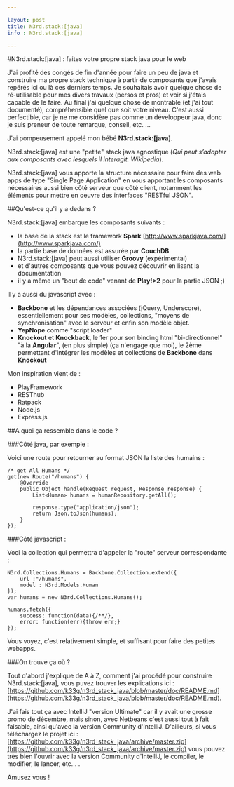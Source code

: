 ```yaml
---

layout: post
title: N3rd.stack:[java]
info : N3rd.stack:[java]

---
```


#N3rd.stack:[java] : faites votre propre stack java pour le web

J'ai profité des congés de fin d'année pour faire un peu de java et construire ma propre stack technique à partir de composants que j'avais repérés ici ou là ces derniers temps. Je souhaitais avoir quelque chose de ré-utilisable pour mes divers travaux (persos et pros) et voir si j'étais capable de le faire. Au final j'ai quelque chose de montrable (et j'ai tout documenté), compréhensible quel que soit votre niveau. C'est aussi perfectible, car je ne me considère pas comme un développeur java, donc je suis preneur de toute remarque, conseil, etc. ...

J'ai pompeusement appelé mon bébé **N3rd.stack:[java]**.

N3rd.stack:[java] est une "petite" stack java agnostique (*Qui peut s’adapter aux composants avec lesquels il interagit. Wikipedia*).

N3rd.stack:[java] vous apporte la structure nécessaire pour faire des web apps de type "Single Page Application" en vous apportant les composants nécessaires aussi bien côté serveur que côté client, notamment les éléments pour mettre en oeuvre des interfaces "RESTful JSON".

##Qu'est-ce qu'il y a dedans ?

N3rd.stack:[java] embarque les composants suivants :

- la base de la stack est le framework **Spark** [http://www.sparkjava.com/](http://www.sparkjava.com/)
- la partie base de données est assurée par **CouchDB**
- N3rd.stack:[java] peut aussi utiliser **Groovy** (expérimental)
- et d'autres composants que vous pouvez découvrir en lisant la documentation
- il y a même un "bout de code" venant de **Play!>2** pour la partie JSON ;)

Il y a aussi du javascript avec :

- **Backbone** et les dépendances associées (jQuery, Underscore), essentiellement pour ses modèles, collections, "moyens de synchronisation" avec le serveur et enfin son modèle objet.
- **YepNope** comme "script loader"
- **Knockout** et **Knockback**, le 1er pour son binding html "bi-directionnel" "à la **Angular**", (en plus simple) (ça n'engage que moi), le 2ème permettant d'intégrer les modèles et collections de **Backbone** dans **Knockout**

Mon inspiration vient de :

- PlayFramework
- RESThub
- Ratpack
- Node.js
- Express.js

##A quoi ça ressemble dans le code ?

###Côté java, par exemple :

Voici une route pour retourner au format JSON la liste des humains :

	/* get All Humans */
	get(new Route("/humans") {
	    @Override
	    public Object handle(Request request, Response response) {
	        List<Human> humans = humanRepository.getAll();

	        response.type("application/json");
	        return Json.toJson(humans);
	    }
	});


###Côté javascript :

Voci la collection qui permettra d'appeler la "route" serveur correspondante :

	N3rd.Collections.Humans = Backbone.Collection.extend({
	    url :"/humans",
	    model : N3rd.Models.Human
	});
	var humans = new N3rd.Collections.Humans();

	humans.fetch({
	    success: function(data){/**/},
	    error: function(err){throw err;}
	});

Vous voyez, c'est relativement simple, et suffisant pour faire des petites webapps.

###On trouve ça où ?

Tout d'abord j'explique de A à Z, comment j'ai procédé pour construire N3rd.stack:[java], vous puvez trouver les explications ici : [https://github.com/k33g/n3rd_stack_java/blob/master/doc/README.md](https://github.com/k33g/n3rd_stack_java/blob/master/doc/README.md).

J'ai fais tout ça avec IntelliJ "version Ultimate" car il y avait une grosse promo de décembre, mais sinon, avec Netbeans c'est aussi tout à fait faisable, ainsi qu'avec la version Community d'IntelliJ. D'ailleurs, si vous téléchargez le projet ici : [https://github.com/k33g/n3rd_stack_java/archive/master.zip](https://github.com/k33g/n3rd_stack_java/archive/master.zip) vous pouvez très bien l'ouvrir avec la version Community d'IntelliJ, le compiler, le modifier, le lancer, etc... .

Amusez vous ! 





